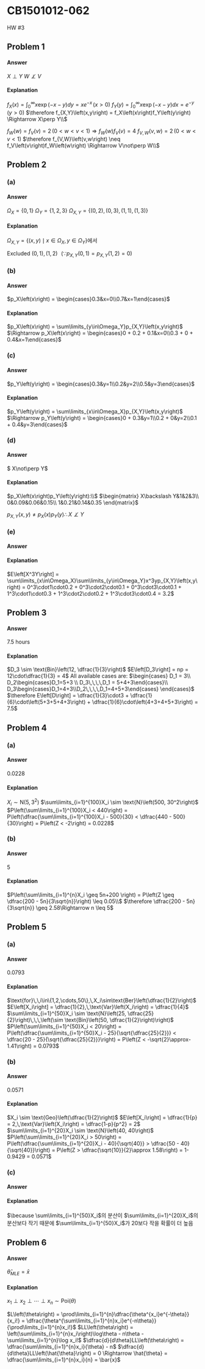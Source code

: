 # CB1501012-062

HW #3

## Problem 1

#### Answer

$X\perp Y$
$W\not\perp V$

#### Explanation

$f_X\left(x\right) = \int_0^{\infty}x\exp\left(-x-y\right)dy = xe^{-x}\,\left(x>0\right)$
$f_Y\left(y\right) = \int_0^{\infty}x\exp\left(-x-y\right)dx = e^{-y}\,\left(y>0\right)$
$\therefore f_{X,Y}\left(x,y\right) = f_X\left(x\right)f_Y\left(y\right) \Rightarrow X\perp Y\\$

$f_W\left(w\right) = f_V\left(v\right) = 2\,\left(0<w<v<1\right) \Rightarrow f_W\left(w\right)f_V\left(v\right) = 4$
$f_{V,W}\left(v,w\right) = 2\,\left(0<w<v<1\right)$
$\therefore f_{V,W}\left(v,w\right) \neq f_V\left(v\right)f_W\left(w\right) \Rightarrow V\not\perp W\\$

## Problem 2

### (a)

#### Answer

$\Omega_X = \{0, 1\}$
$\Omega_Y = \{1, 2, 3\}$
$\Omega_{X, Y} = \{(0, 2), (0, 3), (1, 1), (1, 3)\}$

#### Explanation

$\Omega_{X, Y} = \{(x, y) \mid x \in \Omega_X, y \in \Omega_Y\}$에서

$\text{Excluded }\left(0, 1\right), \left(1, 2\right)\,\,\,\,\left(\because p_{X,Y}\left(0,1\right) = p_{X,Y}\left(1,2\right) = 0\right)$

### (b)

#### Answer

$p_X\left(x\right) = \begin{cases}0.3&x=0\\0.7&x=1\end{cases}$

#### Explanation

$p_X\left(x\right) = \sum\limits_{y\in\Omega_Y}p_{X,Y}\left(x,y\right)$
$\Rightarrow p_X\left(x\right) = \begin{cases}0 + 0.2 + 0.1&x=0\\0.3 + 0 + 0.4&x=1\end{cases}$

### (c)

#### Answer

$p_Y\left(y\right) = \begin{cases}0.3&y=1\\0.2&y=2\\0.5&y=3\end{cases}$

#### Explanation

$p_Y\left(y\right) = \sum\limits_{x\in\Omega_X}p_{X,Y}\left(x,y\right)$
$\Rightarrow p_Y\left(y\right) = \begin{cases}0 + 0.3&y=1\\0.2 + 0&y=2\\0.1 + 0.4&y=3\end{cases}$

### (d)

#### Answer

$ X\not\perp Y$

#### Explanation

$p_X\left(x\right)p_Y\left(y\right):\\$
$\begin{matrix}
  X\backslash Y&1&2&3\\
  0&0.09&0.06&0.15\\
  1&0.21&0.14&0.35
\end{matrix}$

$p_{X,Y}\left(x,y\right) \neq p_X\left(x\right)p_Y\left(y\right)\therefore X\not\perp Y$

### (e)

#### Answer

#### Explanation

$E\left[X^3Y\right] = \sum\limits_{x\in\Omega_X}\sum\limits_{y\in\Omega_Y}x^3yp_{X,Y}\left(x,y\right) = 0^3\cdot1\cdot0.2 + 0^3\cdot2\cdot0.1 + 0^3\cdot3\cdot0.1 + 1^3\cdot1\cdot0.3 + 1^3\cdot2\cdot0.2 + 1^3\cdot3\cdot0.4 = 3.2$

## Problem 3

#### Answer

$7.5\text{ hours}$

#### Explanation

$D_3 \sim \text{Bin}\left(12, \dfrac{1}{3}\right)$
$E\left[D_3\right] = np = 12\cdot\dfrac{1}{3} = 4$
$\text{All available cases are:}$
$\begin{cases}
  D_1 = 3\\
  D_2\begin{cases}D_1=5+3 \\ D_3\,\,\,\,D_1 = 5+4+3\end{cases}\\
  D_3\begin{cases}D_1=4+3\\D_2\,\,\,\,D_1=4+5+3\end{cases}
\end{cases}$
$\therefore E\left[D\right] = \dfrac{1}{3}\cdot3 + \dfrac{1}{6}\cdot\left(5+3+5+4+3\right) + \dfrac{1}{6}\cdot\left(4+3+4+5+3\right) = 7.5$

## Problem 4

### (a)

#### Answer

$0.0228$

#### Explanation

$X_i \sim \text{N}\left(5, 3^2\right)$
$\sum\limits_{i=1}^{100}X_i \sim \text{N}\left(500, 30^2\right)$
$P\left(\sum\limits_{i=1}^{100}X_i < 440\right) = P\left(\dfrac{\sum\limits_{i=1}^{100}X_i - 500}{30} < \dfrac{440 - 500}{30}\right) = P\left(Z < -2\right) = 0.0228$

### (b)

#### Answer

$5$

#### Explanation

$P\left(\sum\limits_{i=1}^{n}X_i \geq 5n+200 \right) = P\left(Z \geq \dfrac{200 - 5n}{3\sqrt{n}}\right) \leq 0.05\\$
$\therefore \dfrac{200 - 5n}{3\sqrt{n}} \geq 2.58\Rightarrow n \leq 5$

## Problem 5

### (a)

#### Answer

$0.0793$

#### Explanation

$\text{for}\,\,i\in\{1,2,\cdots,50\},\,X_i\sim\text{Ber}\left(\dfrac{1}{2}\right)$
$E\left[X_i\right] = \dfrac{1}{2},\,\text{Var}\left(X_i\right) = \dfrac{1}{4}$
$\sum\limits_{i=1}^{50}X_i  \sim \text{N}\left(25, \dfrac{25}{2}\right)\,\,\,\left(\sim \text{Bin}\left(50, \dfrac{1}{2}\right)\right)$
$P\left(\sum\limits_{i=1}^{50}X_i < 20\right) = P\left(\dfrac{\sum\limits_{i=1}^{50}X_i - 25}{\sqrt{\dfrac{25}{2}}} < \dfrac{20 - 25}{\sqrt{\dfrac{25}{2}}}\right) = P\left(Z < -\sqrt{2}\approx-1.41\right) = 0.0793$

### (b)

#### Answer

$0.0571$

#### Explanation

$X_i \sim \text{Geo}\left(\dfrac{1}{2}\right)$
$E\left[X_i\right] = \dfrac{1}{p} = 2,\,\text{Var}\left(X_i\right) = \dfrac{1-p}{p^2} = 2$
$\sum\limits_{i=1}^{20}X_i \sim \text{N}\left(40, 40\right)$
$P\left(\sum\limits_{i=1}^{20}X_i > 50\right) = P\left(\dfrac{\sum\limits_{i=1}^{20}X_i - 40}{\sqrt{40}} > \dfrac{50 - 40}{\sqrt{40}}\right) = P\left(Z > \dfrac{\sqrt{10}}{2}\approx 1.58\right) = 1-0.9429 = 0.0571$

### (c)

#### Answer

#### Explanation

$\because \sum\limits_{i=1}^{50}X_i$의 분산이 $\sum\limits_{i=1}^{20}X_i$의 분산보다 작기 때문에 $\sum\limits_{i=1}^{50}X_i$가 20보다 작을 확률이 더 높음

## Problem 6

#### Answer

$\hat{\theta}_{MLE} = \bar{x}$

#### Explanation

$x_1\perp x_2\perp \cdots\perp x_n \sim \text{Poi}\left(\theta\right)$

$L\left(\theta\right) = \prod\limits_{i=1}^{n}\dfrac{\theta^{x_i}e^{-\theta}}{x_i!} = \dfrac{\theta^{\sum\limits_{i=1}^{n}x_i}e^{-n\theta}}{\prod\limits_{i=1}^{n}x_i!}$
$LL\left(\theta\right) = \left(\sum\limits_{i=1}^{n}x_i\right)\log\theta - n\theta - \sum\limits_{i=1}^{n}\log x_i!$
$\dfrac{d}{d\theta}LL\left(\theta\right) = \dfrac{\sum\limits_{i=1}^{n}x_i}{\theta} - n$
$\dfrac{d}{d\theta}LL\left(\hat{\theta}\right) = 0 \Rightarrow \hat{\theta} = \dfrac{\sum\limits_{i=1}^{n}x_i}{n} = \bar{x}$

